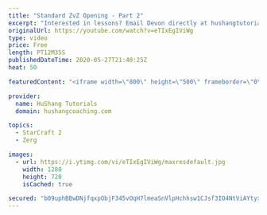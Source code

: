 ```yaml
---
title: "Standard ZvZ Opening - Part 2"
excerpt: "Interested in lessons? Email Devon directly at hushangtutorials@outlook.com ------------------------------------------------------------------------------------------------------- Want to support HuShang Tutorials directly? Patreon is a website where you can contribute a monthly donation that will help"
originalUrl: https://youtube.com/watch?v=eTIxEgIViWg
type: video
price: Free
length: PT12M35S
publishedDateTime: 2020-05-27T21:40:25Z
heat: 50

featuredContent: "<iframe width=\"800\" height=\"500\" frameborder=\"0\" src=\"https://www.youtube.com/embed/eTIxEgIViWg\" allow=\"accelerometer; autoplay; encrypted-media; gyroscope; picture-in-picture\" allowfullscreen></iframe>"

provider:
  name: HuShang Tutorials
  domain: hushangcoaching.com

topics:
  - StarCraft 2
  - Zerg

images:
  - url: https://i.ytimg.com/vi/eTIxEgIViWg/maxresdefault.jpg
    width: 1280
    height: 720
    isCached: true

secured: "b09uphBBwDNjfqxpObjF345vOqH7lmeaSnVlpHchhsw1CJsf3IO4NtViAYtyxWgU3a7aI/n+6u7dhz3619ljJcnlJlA1OKeKyAOyTY6ganMW3LNtLEep7DQPudMiBOTTaEc0wpyFPLoxVYA4pn2IN2F3oqDiXpjqFDUEIyWg6fIerzK2jX7e7DgxXpQ5sgu4+W3x9xqHS44WaC3mixAd/d9oT7UZgvEC1Hcqz8l29mPpolJxAjZ9zIEnSaeRXwQC0ewrxhJYJCWSa7VJ0BchSw7TQn7MUAGdPrAYjCk4pfASyknvVn2N5WGZeaAJxwab7dRvwhuW9KSyps39JKz1PPdEHoDHaOW4dF9yC3YY70qd8p5QQgmjrJ7b3cUw7Sy8Xvin7YDsm+CpB5TDiL+6EUauGluW9bMwrmD5yw+3F9A=;X3eR+zq4JRe+ZmM28d5new=="
---
```



